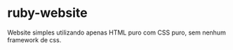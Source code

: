 # ruby-website

Website simples utilizando apenas HTML puro com CSS puro, sem nenhum framework de css.
